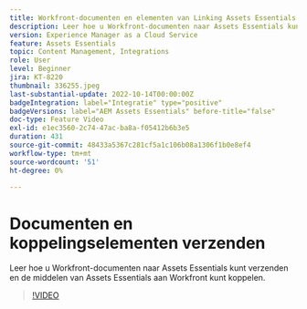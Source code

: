 ```yaml
---
title: Workfront-documenten en elementen van Linking Assets Essentials verzenden
description: Leer hoe u Workfront-documenten naar Assets Essentials kunt verzenden en de middelen van Assets Essentials aan Workfront kunt koppelen.
version: Experience Manager as a Cloud Service
feature: Assets Essentials
topic: Content Management, Integrations
role: User
level: Beginner
jira: KT-8220
thumbnail: 336255.jpeg
last-substantial-update: 2022-10-14T00:00:00Z
badgeIntegration: label="Integratie" type="positive"
badgeVersions: label="AEM Assets Essentials" before-title="false"
doc-type: Feature Video
exl-id: e1ec3560-2c74-47ac-ba8a-f05412b6b3e5
duration: 431
source-git-commit: 48433a5367c281cf5a1c106b08a1306f1b0e8ef4
workflow-type: tm+mt
source-wordcount: '51'
ht-degree: 0%

---
```


# Documenten en koppelingselementen verzenden

Leer hoe u Workfront-documenten naar Assets Essentials kunt verzenden en de middelen van Assets Essentials aan Workfront kunt koppelen.

>[!VIDEO](https://video.tv.adobe.com/v/336255?quality=12&learn=on)
